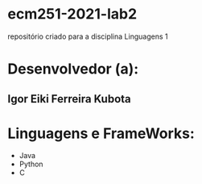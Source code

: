 # ecm251-2021-lab2
repositório criado para a disciplina Linguagens 1 

# Desenvolvedor (a): 
## Igor Eiki Ferreira Kubota

# Linguagens e FrameWorks: 
- Java
- Python
- C 

